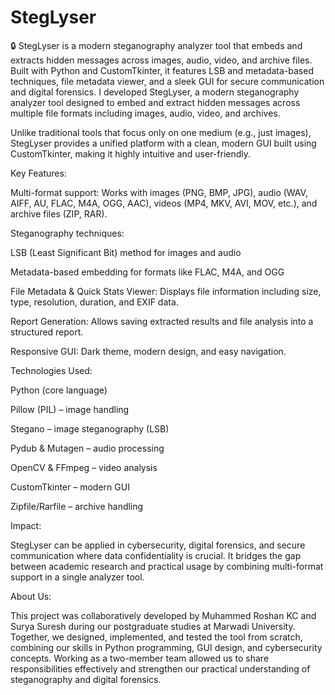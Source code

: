# StegLyser
🔒 StegLyser is a modern steganography analyzer tool that embeds and extracts hidden messages across images, audio, video, and archive files. Built with Python and CustomTkinter, it features LSB and metadata-based techniques, file metadata viewer, and a sleek GUI for secure communication and digital forensics.
I developed StegLyser, a modern steganography analyzer tool designed to embed and extract hidden messages across multiple file formats including images, audio, video, and archives.

Unlike traditional tools that focus only on one medium (e.g., just images), StegLyser provides a unified platform with a clean, modern GUI built using CustomTkinter, making it highly intuitive and user-friendly.

Key Features:

Multi-format support: Works with images (PNG, BMP, JPG), audio (WAV, AIFF, AU, FLAC, M4A, OGG, AAC), videos (MP4, MKV, AVI, MOV, etc.), and archive files (ZIP, RAR).

Steganography techniques:

LSB (Least Significant Bit) method for images and audio

Metadata-based embedding for formats like FLAC, M4A, and OGG

File Metadata & Quick Stats Viewer: Displays file information including size, type, resolution, duration, and EXIF data.

Report Generation: Allows saving extracted results and file analysis into a structured report.

Responsive GUI: Dark theme, modern design, and easy navigation.

Technologies Used:

Python (core language)

Pillow (PIL) – image handling

Stegano – image steganography (LSB)

Pydub & Mutagen – audio processing

OpenCV & FFmpeg – video analysis

CustomTkinter – modern GUI

Zipfile/Rarfile – archive handling

Impact:

StegLyser can be applied in cybersecurity, digital forensics, and secure communication where data confidentiality is crucial. It bridges the gap between academic research and practical usage by combining multi-format support in a single analyzer tool.

About Us:

This project was collaboratively developed by Muhammed Roshan KC and Surya Suresh during our postgraduate studies at Marwadi University. Together, we designed, implemented, and tested the tool from scratch, combining our skills in Python programming, GUI design, and cybersecurity concepts. Working as a two-member team allowed us to share responsibilities effectively and strengthen our practical understanding of steganography and digital forensics.
